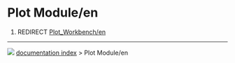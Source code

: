 # Plot Module/en
1.  REDIRECT [Plot\_Workbench/en](Plot_Workbench/en.md)



---
![](images/Right_arrow.png) [documentation index](../README.md) > Plot Module/en
